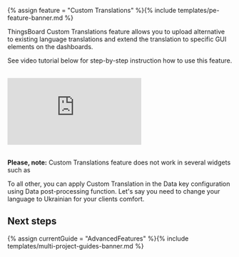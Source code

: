 {% assign feature = "Custom Translations" %}{% include templates/pe-feature-banner.md %}

ThingsBoard Custom Translations feature allows you to upload alternative to existing language translations 
and extend the translation to specific GUI elements on the dashboards.
 
See video tutorial below for step-by-step instruction how to use this feature.

<br/>
<div id="video">  
    <div id="video_wrapper">
        <iframe src="https://www.youtube.com/embed/VSNZWl1NjWU" frameborder="0" allowfullscreen></iframe>
    </div>
</div> 
 
<br>

**Please, note:** Custom Translations feature does not work in several widgets such as

To all other, you can apply Custom Translation in the Data key configuration using Data post-processing function. 
Let's say you need to change your language to Ukrainian for your clients comfort. 

## Next steps

{% assign currentGuide = "AdvancedFeatures" %}{% include templates/multi-project-guides-banner.md %}

